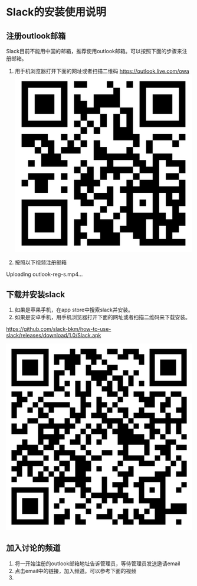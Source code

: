 # Slack的安装使用说明

## 注册outlook邮箱
Slack目前不能用中国的邮箱，推荐使用outlook邮箱。可以按照下面的步骤来注册邮箱。

1. 用手机浏览器打开下面的网址或者扫描二维码
https://outlook.live.com/owa
![](outlook.png)

2. 按照以下视频注册邮箱



Uploading outlook-reg-s.mp4…






## 下载并安装slack
1. 如果是苹果手机，在app store中搜索slack并安装。
2. 如果是安卓手机，用手机浏览器打开下面的网址或者扫描二维码来下载安装。

https://github.com/slack-bkm/how-to-use-slack/releases/download/1.0/Slack.apk

![](slack_dl.png)

## 加入讨论的频道
1. 将一开始注册的outlook邮箱地址告诉管理员，等待管理员发送邀请email
2. 点击email中的链接，加入频道。可以参考下面的视频
3. 

